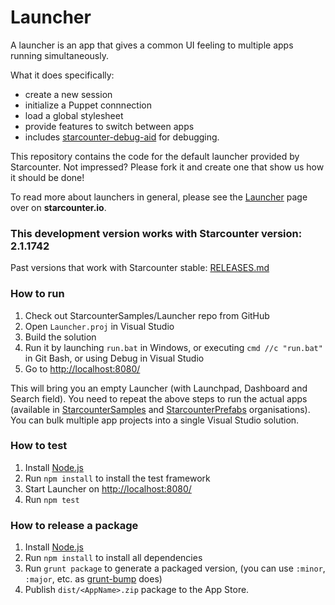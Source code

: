 Launcher
========
A launcher is an app that gives a common UI feeling to multiple apps running simultaneously.

What it does specifically:

- create a new session
- initialize a Puppet connnection
- load a global stylesheet
- provide features to switch between apps
- includes [starcounter-debug-aid](https://github.com/StarcounterSamples/starcounter-debug-aid) for debugging.

This repository contains the code for the default launcher provided by Starcounter. Not impressed? Please fork it and create one that show us how it should be done!

To read more about launchers in general, please see the [Launcher](http://starcounter.io/guides/web/launcher) page over on **starcounter.io**.

### This development version works with Starcounter version: 2.1.1742

Past versions that work with Starcounter stable: [RELEASES.md](RELEASES.md)

### How to run

1. Check out StarcounterSamples/Launcher repo from GitHub
2. Open `Launcher.proj` in Visual Studio
3. Build the solution
4. Run it by launching `run.bat` in Windows, or executing `cmd //c "run.bat"` in Git Bash, or using Debug in Visual Studio
5. Go to [http://localhost:8080/](http://localhost:8080/)

This will bring you an empty Launcher (with Launchpad, Dashboard and Search field). You need to repeat the above steps to run the actual apps (available in [StarcounterSamples](https://github.com/StarcounterSamples) and [StarcounterPrefabs](https://github.com/StarcounterPrefabs) organisations). You can bulk multiple app projects into a single Visual Studio solution.

### How to test

1. Install [Node.js](https://nodejs.org/)
2. Run `npm install` to install the test framework
3. Start Launcher on [http://localhost:8080/](http://localhost:8080/)
4. Run `npm test`

### How to release a package

1. Install [Node.js](https://nodejs.org/)
2. Run `npm install` to install all dependencies
2. Run `grunt package` to generate a packaged version, (you can use `:minor`, `:major`, etc. as [grunt-bump](https://github.com/vojtajina/grunt-bump) does)
4. Publish `dist/<AppName>.zip` package to the App Store.
